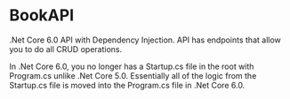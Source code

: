 # BookAPI
.Net Core 6.0 API with Dependency Injection. API has endpoints that allow you to do all CRUD operations.

In .Net Core 6.0, you no longer has a Startup.cs file in the root with Program.cs unlike .Net Core 5.0. 
Essentially all of the logic from the Startup.cs file is moved into the Program.cs file in .Net Core 6.0.
